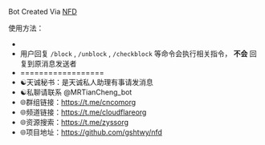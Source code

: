 Bot Created Via [NFD](https://github.com/gshtwy/nfd)

使用方法：

- 
- 用户回复 `/block` ,  `/unblock` ,  `/checkblock` 等命令会执行相关指令， **不会** 回复到原消息发送者
- ==================
- ☯️天诚秘书：是天诚私人助理有事请发消息 
- ☯️私聊请联系 @MRTianCheng_bot
- 🌐群组链接：https://t.me/cncomorg
- 🌐频道链接：https://t.me/cloudflareorg
- 🌐资源搜索：https://t.me/zyssorg
- 🌐项目地址：https://github.com/gshtwy/nfd